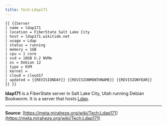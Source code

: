 ```yaml
---
title: Tech:Ldap171
---
```


```
{{ {{Server
| name = ldap171
| location = FiberState Salt Lake City
| host = ldap171.wikitide.net
| usage = Ldap
| status = running
| memory = 1GB
| cpu = 1 core
| ssd = 10GB U.2 NVMe
| os = Debian 12
| type = KVM
| kernel =
| cloud = cloud17
| updated = {{REVISIONDAY}} {{REVISIONMONTHNAME}} {{REVISIONYEAR}}
}} }}
```

**ldap171** is a FiberState server in Salt Lake City, Utah running Debian Bookworm. It is a server that hosts [Ldap](Tech:Ldap.md).

----
**Source**: [https://meta.miraheze.org/wiki/Tech:Ldap171](https://meta.miraheze.org/wiki/Tech:Ldap171)